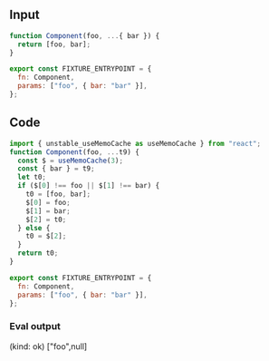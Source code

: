 
## Input

```javascript
function Component(foo, ...{ bar }) {
  return [foo, bar];
}

export const FIXTURE_ENTRYPOINT = {
  fn: Component,
  params: ["foo", { bar: "bar" }],
};

```

## Code

```javascript
import { unstable_useMemoCache as useMemoCache } from "react";
function Component(foo, ...t9) {
  const $ = useMemoCache(3);
  const { bar } = t9;
  let t0;
  if ($[0] !== foo || $[1] !== bar) {
    t0 = [foo, bar];
    $[0] = foo;
    $[1] = bar;
    $[2] = t0;
  } else {
    t0 = $[2];
  }
  return t0;
}

export const FIXTURE_ENTRYPOINT = {
  fn: Component,
  params: ["foo", { bar: "bar" }],
};

```
      
### Eval output
(kind: ok) ["foo",null]